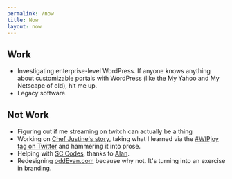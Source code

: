 ```yaml
---
permalink: /now
title: Now 
layout: now
---
```


## Work ##

- Investigating enterprise-level WordPress. If anyone knows anything about customizable 
  portals with WordPress (like the My Yahoo and My Netscape of old), hit me up.
- Legacy software.

## Not Work ##

- Figuring out if me streaming on twitch can actually be a thing
- Working on [Chef Justine's story][chef], taking what I learned via
  the [#WIPjoy tag on Twitter][wipjoy] and hammering it into prose.
- Helping with [SC Codes][sccodes], thanks to [Alan][alan].
- Redesigning [oddEvan.com][oe] because why not. It's turning into an exercise in branding.

[chef]: http://plotholefragments.tumblr.com/post/144838233631/100fragmentsmakeonehole-day-35
[wipjoy]: https://twitter.com/oddEvan/timelines/816021313965932544
[sccodes]: https://sccodes.org
[alan]: https://twitter.com/commondream
[oe]: http://www.oddevan.com/